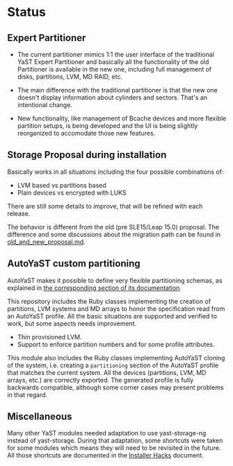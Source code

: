 Status
======

Expert Partitioner
------------------

* The current partitioner mimics 1:1 the user interface of the traditional YaST
  Expert Partitioner and basically all the functionality of the old Partitioner
  is available in the new one, including full management of disks, partitions,
  LVM, MD RAID, etc.

* The main difference with the traditional partitioner is that the new one
  doesn't display information about cylinders and sectors. That's an intentional
  change.

* New functionality, like management of Bcache devices and more flexible
  partition setups, is being developed and the UI is being slightly reorganized
  to accomodate those new features.

Storage Proposal during installation
------------------------------------

Basically works in all situations including the four possible combinations of:

* LVM based vs partitions based
* Plain devices vs encrypted with LUKS

There are still some details to improve, that will be refined with each release.

The behavior is different from the old (pre SLE15/Leap 15.0) proposal. The
difference and some discussions about the migration path can be found in
[old_and_new_proposal.md](old_and_new_proposal.md).


AutoYaST custom partitioning
----------------------------

AutoYaST makes it possible to define very flexible partitioning schemas, as
explained in [the corresponding section of its
documentation](https://www.suse.com/documentation/sles-12/singlehtml/book_autoyast/book_autoyast.html#CreateProfile.Partitioning).

This repository includes the Ruby classes implementing the creation of partitions,
LVM systems and MD arrays to honor the specification read from an AutoYaST
profile. All the basic situations are supported and verified to work, but some
aspects needs improvement.

* Thin provisioned LVM.
* Support to enforce partition numbers and for some profile attributes.

This module also includes the Ruby classes implementing AutoYaST cloning of the
system, i.e. creating a `partitioning` section of the AutoYaST profile that
matches the current system. All the devices (partitions, LVM, MD arrays, etc.)
are correctly exported. The generated profile is fully backwards compatible, 
although some corner cases may present problems in that regard.

Miscellaneous
-------------

Many other YaST modules needed adaptation to use yast-storage-ng instead
of yast-storage. During that adaptation, some shortcuts were taken for some
modules which means they will need to be revisited in the future. All those
shortcuts are documented in the [Installer Hacks](doc/installer-hacks.md)
document.

